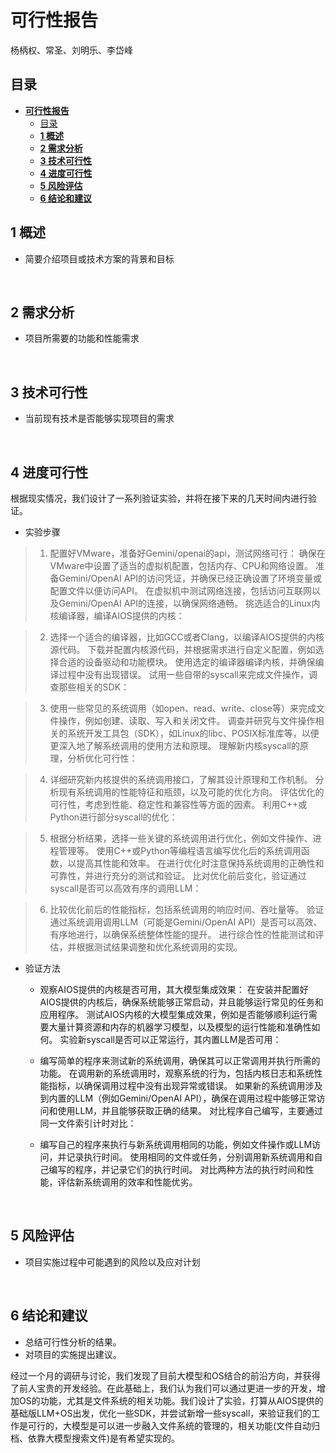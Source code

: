 # **可行性报告**

 杨柄权、常圣、刘明乐、李岱峰

## 目录

- [**可行性报告**](#可行性报告)
  - [目录](#目录)
  - [**1 概述**](#1-概述)
  - [**2 需求分析**](#2-需求分析)
  - [**3 技术可行性**](#3-技术可行性)
  - [**4 进度可行性**](#4-进度可行性)
  - [**5 风险评估**](#5-风险评估)
  - [**6 结论和建议**](#6-结论和建议)

## **1 概述**

- 简要介绍项目或技术方案的背景和目标

<br>

## **2 需求分析**

- 项目所需要的功能和性能需求

<br>

## **3 技术可行性**

- 当前现有技术是否能够实现项目的需求

<br>

## **4 进度可行性**

  根据现实情况，我们设计了一系列验证实验，并将在接下来的几天时间内进行验证。

- 实验步骤

> 1. 配置好VMware，准备好Gemini/openai的api，测试网络可行：
 确保在VMware中设置了适当的虚拟机配置，包括内存、CPU和网络设置。
 准备Gemini/OpenAI API的访问凭证，并确保已经正确设置了环境变量或配置文件以便访问API。
 在虚拟机中测试网络连接，包括访问互联网以及Gemini/OpenAI API的连接，以确保网络通畅。
 挑选适合的Linux内核编译器，编译AIOS提供的内核：

> 2. 选择一个适合的编译器，比如GCC或者Clang，以编译AIOS提供的内核源代码。
 下载并配置内核源代码，并根据需求进行自定义配置，例如选择合适的设备驱动和功能模块。
 使用选定的编译器编译内核，并确保编译过程中没有出现错误。
 试用一些自带的syscall来完成文件操作，调查那些相关的SDK：

> 3. 使用一些常见的系统调用（如open、read、write、close等）来完成文件操作，例如创建、读取、写入和关闭文件。
 调查并研究与文件操作相关的系统开发工具包（SDK），如Linux的libc、POSIX标准库等，以便更深入地了解系统调用的使用方法和原理。
 理解新内核syscall的原理，分析优化可行性：

> 4. 详细研究新内核提供的系统调用接口，了解其设计原理和工作机制。
 分析现有系统调用的性能特征和瓶颈，以及可能的优化方向。
 评估优化的可行性，考虑到性能、稳定性和兼容性等方面的因素。
 利用C++或Python进行部分syscall的优化：

> 5. 根据分析结果，选择一些关键的系统调用进行优化，例如文件操作、进程管理等。
 使用C++或Python等编程语言编写优化后的系统调用函数，以提高其性能和效率。
 在进行优化时注意保持系统调用的正确性和可靠性，并进行充分的测试和验证。
 比对优化前后变化，验证通过syscall是否可以高效有序的调用LLM：

> 6. 比较优化前后的性能指标，包括系统调用的响应时间、吞吐量等。
 验证通过系统调用调用LLM（可能是Gemini/OpenAI API）是否可以高效、有序地进行，以确保系统整体性能的提升。
 进行综合性的性能测试和评估，并根据测试结果调整和优化系统调用的实现。

- 验证方法
  
   - 观察AIOS提供的内核是否可用，其大模型集成效果：
  在安装并配置好AIOS提供的内核后，确保系统能够正常启动，并且能够运行常见的任务和应用程序。
测试AIOS内核的大模型集成效果，例如是否能够顺利运行需要大量计算资源和内存的机器学习模型，以及模型的运行性能和准确性如何。
实验新syscall是否可以正常运行，其内置LLM是否可用：

   - 编写简单的程序来测试新的系统调用，确保其可以正常调用并执行所需的功能。
在调用新的系统调用时，观察系统的行为，包括内核日志和系统性能指标，以确保调用过程中没有出现异常或错误。
如果新的系统调用涉及到内置的LLM（例如Gemini/OpenAI API），确保在调用过程中能够正常访问和使用LLM，并且能够获取正确的结果。
对比程序自己编写，主要通过同一文件索引计时对比：

   - 编写自己的程序来执行与新系统调用相同的功能，例如文件操作或LLM访问，并记录执行时间。
使用相同的文件或任务，分别调用新系统调用和自己编写的程序，并记录它们的执行时间。
对比两种方法的执行时间和性能，评估新系统调用的效率和性能优劣。
  

<br>

## **5 风险评估**

- 项目实施过程中可能遇到的风险以及应对计划

<br>

## **6 结论和建议**

- 总结可行性分析的结果。
- 对项目的实施提出建议。

经过一个月的调研与讨论，我们发现了目前大模型和OS结合的前沿方向，并获得了前人宝贵的开发经验。在此基础上，我们认为我们可以通过更进一步的开发，增加OS的功能，尤其是文件系统的相关功能。我们设计了实验，打算从AIOS提供的基础版LLM+OS出发，优化一些SDK，并尝试新增一些syscall，来验证我们的工作是可行的，大模型是可以进一步融入文件系统的管理的，相关功能(文件自动归档、依靠大模型搜索文件)是有希望实现的。

<br>
